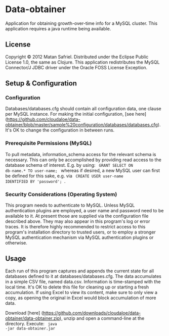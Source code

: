 # Data-obtainer

Application for obtaining growth-over-time info for a MySQL cluster.
This application requires a java runtime being available.

## License

Copyright © 2012 Matan Safriel.
Distributed under the Eclipse Public License 1.0, the same as Clojure.
This application redistributes the MySQL Connector/J JDBC driver under the Oracle FOSS License Exception.

## Setup & Configuration

### Configuration
Databases/databases.cfg should contain all configuration data, one clause per MySQL instance.
For making the initial configuration, [see here] (https://github.com/cloudaloe/data-obtainer/blob/master/sample%20configuration/databases/databases.cfg).
It's OK to change the configuration in between runs.

### Prerequisite Permissions (MySQL)
To pull metadata, information_schema access for the relevant schema is necessary. This can only be accomplished by providing read access to the database schema of interest. E.g. by using:
<code> GRANT SELECT ON db-name.* TO user-name; </code>  whereas if desired, a new MySQL user can first be defined for this sake, e.g. via <code> CREATE USER user-name IDENTIFIED BY 'password'; </code>. 

### Security Considerations (Operating System)
This program needs to authenticate to MySQL. Unless MySQL authentication plugins are employed, a user name and password need to be available to it. At present those are supplied via the configuration file described above. They may also appear in this program's log or error traces. It is therefore highly recommended to restrict access to this program's installation directory to trusted users, or to employ a stronger MySQL authentication mechanism via MySQL authentication plugins or otherwise.

## Usage

Each run of this program captures and appends the current state for all databases defined to it at databases/databases.cfg. 
The data accumulates in a simple CSV file, named data.csv. Information is time-stamped with the local time. It's OK to delete this file for cleaning up or starting a fresh accumulation. If using Excel to view its content, make sure to only view a copy, as opening the original in Excel would block accumulation of more data. 

Download [here] (https://github.com/downloads/cloudaloe/data-obtainer/data-obtainer.zip), unzip and open a command-line at the directory.
Execute: <code> java -jar data-obtainer.jar </code>



